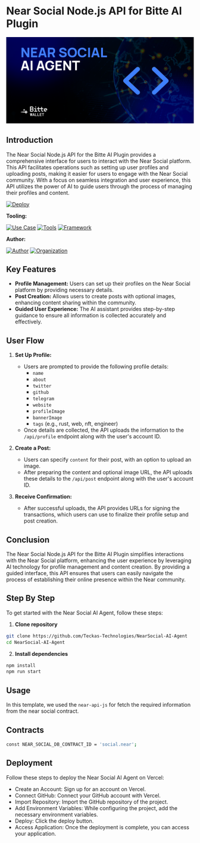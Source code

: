 # Near Social Node.js API for Bitte AI Plugin

![Licenses](./public/images/near-social.png)

## Introduction

The Near Social Node.js API for the Bitte AI Plugin provides a comprehensive interface for users to interact with the Near Social platform. This API facilitates operations such as setting up user profiles and uploading posts, making it easier for users to engage with the Near Social community. With a focus on seamless integration and user experience, this API utilizes the power of AI to guide users through the process of managing their profiles and content.

[![Deploy](https://img.shields.io/badge/Deploy-on%20Vercel-blue)](https://vercel.com/new/clone?repository-url=https://github.com/Teckas-Technologies/NearSocial-AI-Agent)

**Tooling:**

[![Use Case](https://img.shields.io/badge/Use%20Case-Make%20NearSocial%20Operations%20Easier-blue)](#)
[![Tools](https://img.shields.io/badge/Tools-near--api--js%2C%20big.js-blue)](#)
[![Framework](https://img.shields.io/badge/Framework-Node.js-blue)](#)

**Author:**

[![Author](https://img.shields.io/badge/Follow-Teckas%20Technologies-blue?style=social&logo=linkedin)](https://www.linkedin.com/company/teckas/) [![Organization](https://img.shields.io/badge/Teckas%20Technologies-blue)](https://teckastechnologies.com/)

## Key Features

- **Profile Management:** Users can set up their profiles on the Near Social platform by providing necessary details.
- **Post Creation:** Allows users to create posts with optional images, enhancing content sharing within the community.
- **Guided User Experience:** The AI assistant provides step-by-step guidance to ensure all information is collected accurately and effectively.

## User Flow

1. **Set Up Profile:**
   - Users are prompted to provide the following profile details:
     - `name`
     - `about`
     - `twitter`
     - `github`
     - `telegram`
     - `website`
     - `profileImage`
     - `bannerImage`
     - `tags` (e.g., rust, web, nft, engineer)
   - Once details are collected, the API uploads the information to the `/api/profile` endpoint along with the user's account ID.

2. **Create a Post:**
   - Users can specify `content` for their post, with an option to upload an image.
   - After preparing the content and optional image URL, the API uploads these details to the `/api/post` endpoint along with the user's account ID.

3. **Receive Confirmation:**
   - After successful uploads, the API provides URLs for signing the transactions, which users can use to finalize their profile setup and post creation.

## Conclusion

The Near Social Node.js API for the Bitte AI Plugin simplifies interactions with the Near Social platform, enhancing the user experience by leveraging AI technology for profile management and content creation. By providing a guided interface, this API ensures that users can easily navigate the process of establishing their online presence within the Near community.

## Step By Step

To get started with the Near Social AI Agent, follow these steps:

1. **Clone repository**
```bash
git clone https://github.com/Teckas-Technologies/NearSocial-AI-Agent
cd NearSocial-AI-Agent
```
2. **Install dependencies**
```bash
npm install
npm run start
```

## Usage

 In this template, we used the `near-api-js` for fetch the required information from the near social contract.

## Contracts
```bash
const NEAR_SOCIAL_DB_CONTRACT_ID = 'social.near';
```
 
## Deployment
Follow these steps to deploy the Near Social AI Agent on Vercel:
- Create an Account: Sign up for an account on Vercel.
- Connect GitHub: Connect your GitHub account with Vercel.
- Import Repository: Import the GitHub repository of the project.
- Add Environment Variables: While configuring the project, add the necessary environment variables.
- Deploy: Click the deploy button.
- Access Application: Once the deployment is complete, you can access your application.
